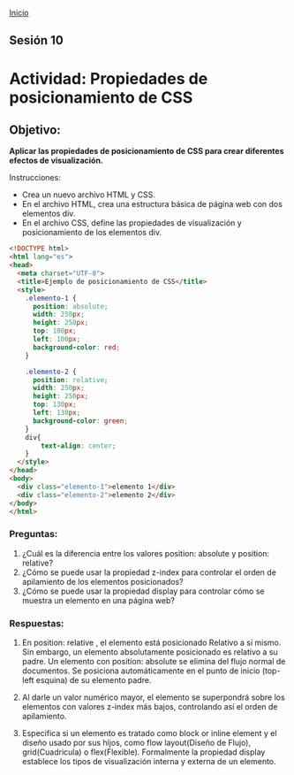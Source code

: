 <!-- No borrar o modificar -->
[Inicio](./index.md)

## Sesión 10 


<!-- Su documentación aquí -->
# Actividad: Propiedades de posicionamiento de CSS
## Objetivo:

__Aplicar las propiedades de posicionamiento de CSS para crear diferentes efectos de visualización.__

Instrucciones:

* Crea un nuevo archivo HTML y CSS.
* En el archivo HTML, crea una estructura básica de página web con dos elementos div.
* En el archivo CSS, define las propiedades de visualización y posicionamiento de los elementos div.

~~~html
<!DOCTYPE html>
<html lang="es">
<head>
  <meta charset="UTF-8">
  <title>Ejemplo de posicionamiento de CSS</title>
  <style>
    .elemento-1 {
      position: absolute;
      width: 250px;
      height: 250px;
      top: 100px;
      left: 100px;
      background-color: red;
    }

    .elemento-2 {
      position: relative;
      width: 250px;
      height: 250px;
      top: 130px;
      left: 130px;
      background-color: green;
    }
    div{
        text-align: center; 
    }
  </style>
</head>
<body>
  <div class="elemento-1">elemento 1</div>
  <div class="elemento-2">elemento 2</div>
</body>
</html>
~~~

### Preguntas:

1. ¿Cuál es la diferencia entre los valores position: absolute y position: relative?
2. ¿Cómo se puede usar la propiedad z-index para controlar el orden de apilamiento de los elementos posicionados?
3. ¿Cómo se puede usar la propiedad display para controlar cómo se muestra un elemento en una página web?


### Respuestas:

1. En position: relative , el elemento está posicionado Relativo a sí mismo. Sin embargo, un elemento absolutamente posicionado es relativo a su padre. Un elemento con position: absolute se elimina del flujo normal de documentos. Se posiciona automáticamente en el punto de inicio (top-left esquina) de su elemento padre.

2. Al darle un valor numérico mayor, el elemento se superpondrá sobre los elementos con valores z-index más bajos, controlando así el orden de apilamiento.

3. Especifica si un elemento es tratado como block or inline element y el diseño usado por sus hijos, como flow layout(Diseño de Flujo), grid(Cuadricula) o flex(Flexible). Formalmente la propiedad display establece los tipos de visualización interna y externa de un elemento.





